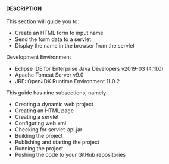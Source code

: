 #### DESCRIPTION

This section will guide you to:

* Create an HTML form to input name
* Send the form data to a servlet
* Display the name in the browser from the servlet
 

Development Environment

* Eclipse IDE for Enterprise Java Developers v2019-03 (4.11.0)
* Apache Tomcat Server v9.0
* JRE: OpenJDK Runtime Environment 11.0.2
 

This guide has nine subsections, namely:

* Creating a dynamic web project
* Creating an HTML page
* Creating a servlet
* Configuring web.xml
* Checking for servlet-api.jar
* Building the project
* Publishing and starting the project
* Running the project
* Pushing the code to your GitHub repositories
